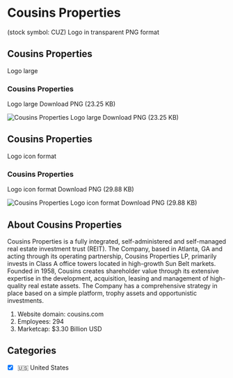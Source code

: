 # Cousins Properties
 (stock symbol: CUZ) Logo in transparent PNG format

## Cousins Properties
 Logo large

### Cousins Properties
 Logo large Download PNG (23.25 KB)

![Cousins Properties
 Logo large Download PNG (23.25 KB)](/img/orig/CUZ_BIG-0ff949ec.png)

## Cousins Properties
 Logo icon format

### Cousins Properties
 Logo icon format Download PNG (29.88 KB)

![Cousins Properties
 Logo icon format Download PNG (29.88 KB)](/img/orig/CUZ-f3bf8ea0.png)

## About Cousins Properties


Cousins Properties is a fully integrated, self-administered and self-managed real estate investment trust (REIT). The Company, based in Atlanta, GA and acting through its operating partnership, Cousins Properties LP, primarily invests in Class A office towers located in high-growth Sun Belt markets. Founded in 1958, Cousins creates shareholder value through its extensive expertise in the development, acquisition, leasing and management of high-quality real estate assets. The Company has a comprehensive strategy in place based on a simple platform, trophy assets and opportunistic investments.

1. Website domain: cousins.com
2. Employees: 294
3. Marketcap: $3.30 Billion USD


## Categories
- [x] 🇺🇸 United States
